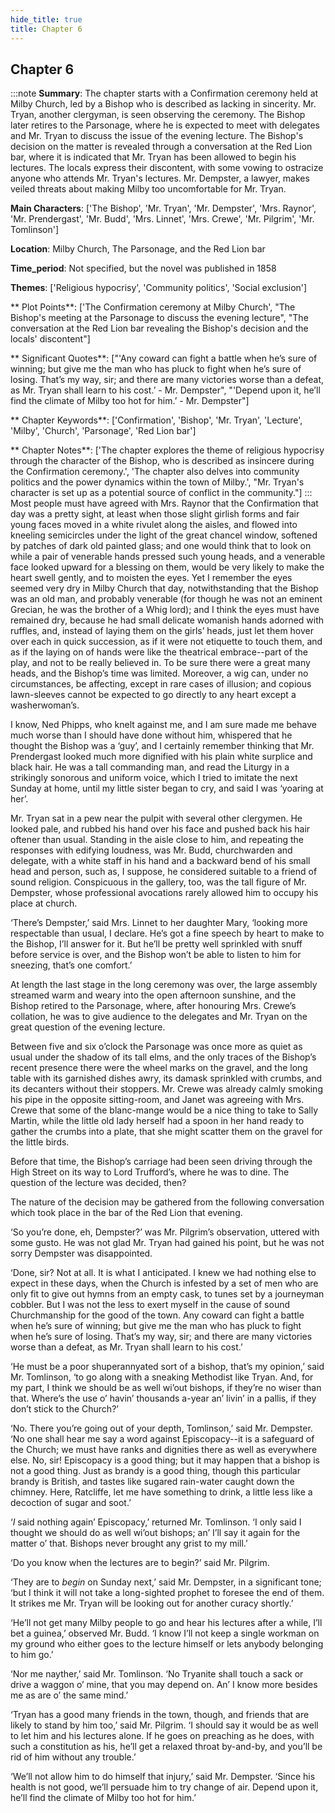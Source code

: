 ```yaml
---
hide_title: true
title: Chapter 6
---
```

## Chapter 6
:::note
**Summary**:
The chapter starts with a Confirmation ceremony held at Milby Church, led by a Bishop who is described as lacking in sincerity. Mr. Tryan, another clergyman, is seen observing the ceremony. The Bishop later retires to the Parsonage, where he is expected to meet with delegates and Mr. Tryan to discuss the issue of the evening lecture. The Bishop's decision on the matter is revealed through a conversation at the Red Lion bar, where it is indicated that Mr. Tryan has been allowed to begin his lectures. The locals express their discontent, with some vowing to ostracize anyone who attends Mr. Tryan's lectures. Mr. Dempster, a lawyer, makes veiled threats about making Milby too uncomfortable for Mr. Tryan.

**Main Characters**:
['The Bishop', 'Mr. Tryan', 'Mr. Dempster', 'Mrs. Raynor', 'Mr. Prendergast', 'Mr. Budd', 'Mrs. Linnet', 'Mrs. Crewe', 'Mr. Pilgrim', 'Mr. Tomlinson']

**Location**:
Milby Church, The Parsonage, and the Red Lion bar

**Time_period**:
Not specified, but the novel was published in 1858

**Themes**:
['Religious hypocrisy', 'Community politics', 'Social exclusion']

** Plot Points**:
['The Confirmation ceremony at Milby Church', "The Bishop's meeting at the Parsonage to discuss the evening lecture", "The conversation at the Red Lion bar revealing the Bishop's decision and the locals' discontent"]

** Significant Quotes**:
["'Any coward can fight a battle when he’s sure of winning; but give me the man who has pluck to fight when he’s sure of losing. That’s my way, sir; and there are many victories worse than a defeat, as Mr. Tryan shall learn to his cost.’ - Mr. Dempster", "'Depend upon it, he’ll find the climate of Milby too hot for him.’ - Mr. Dempster"]

** Chapter Keywords**:
['Confirmation', 'Bishop', 'Mr. Tryan', 'Lecture', 'Milby', 'Church', 'Parsonage', 'Red Lion bar']

** Chapter Notes**:
['The chapter explores the theme of religious hypocrisy through the character of the Bishop, who is described as insincere during the Confirmation ceremony.', 'The chapter also delves into community politics and the power dynamics within the town of Milby.', "Mr. Tryan's character is set up as a potential source of conflict in the community."]
:::
Most people must have agreed with Mrs. Raynor that the Confirmation that day was a pretty sight, at least when those slight girlish forms and fair young faces moved in a white rivulet along the aisles, and flowed into kneeling semicircles under the light of the great chancel window, softened by patches of dark old painted glass; and one would think that to look on while a pair of venerable hands pressed such young heads, and a venerable face looked upward for a blessing on them, would be very likely to make the heart swell gently, and to moisten the eyes. Yet I remember the eyes seemed very dry in Milby Church that day, notwithstanding that the Bishop was an old man, and probably venerable (for though he was not an eminent Grecian, he was the brother of a Whig lord); and I think the eyes must have remained dry, because he had small delicate womanish hands adorned with ruffles, and, instead of laying them on the girls’ heads, just let them hover over each in quick succession, as if it were not etiquette to touch them, and as if the laying on of hands were like the theatrical embrace--part of the play, and not to be really believed in. To be sure there were a great many heads, and the Bishop’s time was limited. Moreover, a wig can, under no circumstances, be affecting, except in rare cases of illusion; and copious lawn-sleeves cannot be expected to go directly to any heart except a washerwoman’s. 

I know, Ned Phipps, who knelt against me, and I am sure made me behave much worse than I should have done without him, whispered that he thought the Bishop was a ‘guy’, and I certainly remember thinking that Mr. Prendergast looked much more dignified with his plain white surplice and black hair. He was a tall commanding man, and read the Liturgy in a strikingly sonorous and uniform voice, which I tried to imitate the next Sunday at home, until my little sister began to cry, and said I was ‘yoaring at her’. 

Mr. Tryan sat in a pew near the pulpit with several other clergymen. He looked pale, and rubbed his hand over his face and pushed back his hair oftener than usual. Standing in the aisle close to him, and repeating the responses with edifying loudness, was Mr. Budd, churchwarden and delegate, with a white staff in his hand and a backward bend of his small head and person, such as, I suppose, he considered suitable to a friend of sound religion. Conspicuous in the gallery, too, was the tall figure of Mr. Dempster, whose professional avocations rarely allowed him to occupy his place at church. 

‘There’s Dempster,’ said Mrs. Linnet to her daughter Mary, ‘looking more respectable than usual, I declare. He’s got a fine speech by heart to make to the Bishop, I’ll answer for it. But he’ll be pretty well sprinkled with snuff before service is over, and the Bishop won’t be able to listen to him for sneezing, that’s one comfort.’ 

At length the last stage in the long ceremony was over, the large assembly streamed warm and weary into the open afternoon sunshine, and the Bishop retired to the Parsonage, where, after honouring Mrs. Crewe’s collation, he was to give audience to the delegates and Mr. Tryan on the great question of the evening lecture. 

Between five and six o’clock the Parsonage was once more as quiet as usual under the shadow of its tall elms, and the only traces of the Bishop’s recent presence there were the wheel marks on the gravel, and the long table with its garnished dishes awry, its damask sprinkled with crumbs, and its decanters without their stoppers. Mr. Crewe was already calmly smoking his pipe in the opposite sitting-room, and Janet was agreeing with Mrs. Crewe that some of the blanc-mange would be a nice thing to take to Sally Martin, while the little old lady herself had a spoon in her hand ready to gather the crumbs into a plate, that she might scatter them on the gravel for the little birds. 

Before that time, the Bishop’s carriage had been seen driving through the High Street on its way to Lord Trufford’s, where he was to dine. The question of the lecture was decided, then? 

The nature of the decision may be gathered from the following conversation which took place in the bar of the Red Lion that evening. 

‘So you’re done, eh, Dempster?’ was Mr. Pilgrim’s observation, uttered with some gusto. He was not glad Mr. Tryan had gained his point, but he was not sorry Dempster was disappointed. 

‘Done, sir? Not at all. It is what I anticipated. I knew we had nothing else to expect in these days, when the Church is infested by a set of men who are only fit to give out hymns from an empty cask, to tunes set by a journeyman cobbler. But I was not the less to exert myself in the cause of sound Churchmanship for the good of the town. Any coward can fight a battle when he’s sure of winning; but give me the man who has pluck to fight when he’s sure of losing. That’s my way, sir; and there are many victories worse than a defeat, as Mr. Tryan shall learn to his cost.’ 

‘He must be a poor shuperannyated sort of a bishop, that’s my opinion,’ said Mr. Tomlinson, ‘to go along with a sneaking Methodist like Tryan. And, for my part, I think we should be as well wi’out bishops, if they’re no wiser than that. Where’s the use o’ havin’ thousands a-year an’ livin’ in a pallis, if they don’t stick to the Church?’ 

‘No. There you’re going out of your depth, Tomlinson,’ said Mr. Dempster. ‘No one shall hear me say a word against Episcopacy--it is a safeguard of the Church; we must have ranks and dignities there as well as everywhere else. No, sir! Episcopacy is a good thing; but it may happen that a bishop is not a good thing. Just as brandy is a good thing, though this particular brandy is British, and tastes like sugared rain-water caught down the chimney. Here, Ratcliffe, let me have something to drink, a little less like a decoction of sugar and soot.’ 

‘_I_ said nothing again’ Episcopacy,’ returned Mr. Tomlinson. ‘I only said I thought we should do as well wi’out bishops; an’ I’ll say it again for the matter o’ that. Bishops never brought any grist to my mill.’ 

‘Do you know when the lectures are to begin?’ said Mr. Pilgrim. 

‘They are to _begin_ on Sunday next,’ said Mr. Dempster, in a significant tone; ‘but I think it will not take a long-sighted prophet to foresee the end of them. It strikes me Mr. Tryan will be looking out for another curacy shortly.’ 

‘He’ll not get many Milby people to go and hear his lectures after a while, I’ll bet a guinea,’ observed Mr. Budd. ‘I know I’ll not keep a single workman on my ground who either goes to the lecture himself or lets anybody belonging to him go.’ 

‘Nor me nayther,’ said Mr. Tomlinson. ‘No Tryanite shall touch a sack or drive a waggon o’ mine, that you may depend on. An’ I know more besides me as are o’ the same mind.’ 

‘Tryan has a good many friends in the town, though, and friends that are likely to stand by him too,’ said Mr. Pilgrim. ‘I should say it would be as well to let him and his lectures alone. If he goes on preaching as he does, with such a constitution as his, he’ll get a relaxed throat by-and-by, and you’ll be rid of him without any trouble.’ 

‘We’ll not allow him to do himself that injury,’ said Mr. Dempster. ‘Since his health is not good, we’ll persuade him to try change of air. Depend upon it, he’ll find the climate of Milby too hot for him.’ 

